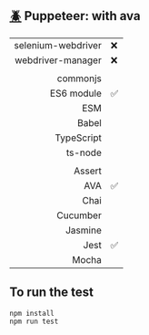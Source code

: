 ## [:beetle:](https://github.com/xgirma/e2e_test_recipes/tree/master/configuration/puppeteer) Puppeteer: with ava

|   |  |
|---:|:---|
| selenium-webdriver | :x: |
| webdriver-manager | :x: |
|   |   |
| commonjs  |   |
| ES6 module  | :white_check_mark:   |
| ESM  |  |
| Babel  |    |
| TypeScript  |   |
| ts-node  |  |
|   |   |
| Assert  |  |
| AVA  | :white_check_mark:  |
| Chai  |   |
| Cucumber  |   |
| Jasmine  |  | 
| Jest  | :white_check_mark: | 
| Mocha  |  |

## To run the test

    npm install
    npm run test
